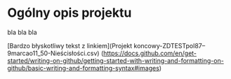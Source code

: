 # Ogólny opis projektu
bla bla bla

[Bardzo błyskotliwy tekst z linkiem](Projekt koncowy-ZDTESTpol87–9marcao11_50-Nieścisłości.csv)
(https://docs.github.com/en/get-started/writing-on-github/getting-started-with-writing-and-formatting-on-github/basic-writing-and-formatting-syntax#images)
